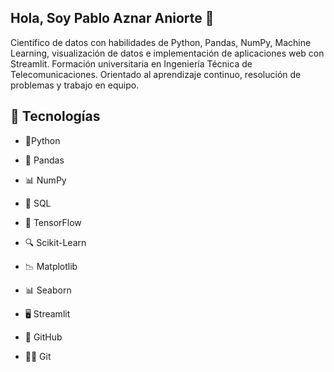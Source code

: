 ## Hola, Soy Pablo Aznar Aniorte 👋

Científico de datos con habilidades de Python, Pandas, NumPy, Machine Learning, visualización de datos e implementación de aplicaciones web con Streamlit. Formación universitaria en Ingeniería Técnica de Telecomunicaciones. Orientado al aprendizaje continuo, resolución de problemas y trabajo en equipo.

## 🚀 Tecnologías  


- 🐍Python

- 🔢 Pandas

+ 📊 NumPy

- 💾 SQL

- 🤖 TensorFlow

- 🔍 Scikit-Learn

- 📉 Matplotlib

- 📊 Seaborn

- 🖥️ Streamlit

- 🧰 GitHub

- 🧑‍💻 Git
